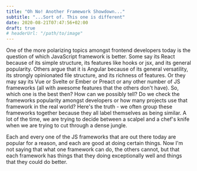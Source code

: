 ```yaml
---
title: "Oh No! Another Framework Showdown..."
subtitle: "...Sort of. This one is different"
date: 2020-08-21T07:47:56+02:00
draft: true
# headerUrl: "/path/to/image"
---
```


One of the more polarizing topics amongst frontend developers today is the question of which JavaScript framework is better. Some say its React because of its simple structure, its features like hooks or jsx, and its general popularity. Others argue that it is Angular because of its general versatility, its strongly opinionated file structure, and its richness of features. Or they may say its Vue or Svelte or Ember or Preact or any other number of JS frameworks (all with awesome features that the others don't have). So, which one is the best then? How can we possibly tell? Do we check the frameworks popularity amongst developers or how many projects use that framework in the real world? Here's the truth - we often group these frameworks together because they all label themselves as being similar. A lot of the time, we are trying to decide between a scalpel and a chef's knife when we are trying to cut through a dense jungle.

Each and every one of the JS frameworks that are out there today are popular for a reason, and each are good at doing certain things. Now I'm not saying that what one framework can do, the others cannot, but that each framework has things that they doing exceptionally well and things that they could do better. 